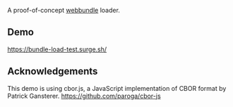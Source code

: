 A proof-of-concept [webbundle](https://wicg.github.io/webpackage/draft-yasskin-wpack-bundled-exchanges.html) loader.

## Demo
https://bundle-load-test.surge.sh/

## Acknowledgements
This demo is using cbor.js, a JavaScript implementation of CBOR format by Patrick Gansterer. https://github.com/paroga/cbor-js
